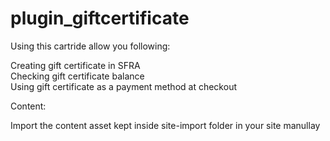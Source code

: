 # plugin_giftcertificate

Using this cartride allow you following:

  Creating gift certificate in SFRA<br />
  Checking gift certificate balance<br />
  Using gift certificate as a payment method at checkout<br />


Content:

Import the content asset kept inside site-import folder in your site manullay 
